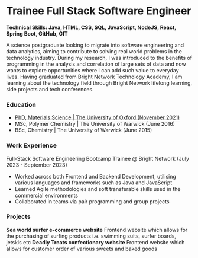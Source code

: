 # Trainee Full Stack Software Engineer

**Technical Skills: Java, HTML, CSS, SQL, JavaScript, NodeJS​, React, Spring Boot, GitHub, GIT**

A science postgraduate looking to migrate into software engineering and data analytics, aiming to contribute to solving real world problems in the technology industry. During my research, I was introduced to the benefits of programming in the analysis and correlation of large sets of data and now wants to explore opportunities where I can add such value to everyday lives. Having graduated from Bright Network Technology Academy, I am learning about the technology field through Bright Network lifelong learning, side projects and tech conferences.

### Education
- <ins> PhD, Materials Science | The University of Oxford (November 2021)</ins> 
- MSc, Polymer Chemistry | The University of Warwick (June 2016)
- BSc, Chemistry | The University of Warwick (June 2015)

### Work Experience
Full-Stack Software Engineering Bootcamp Trainee @ Bright Network (July 2023 - September 2023)
- Worked across both Frontend and Backend Development, utilising various languages and frameworks such as Java and JavaScript
- Learned Agile methodologies and soft transferable skills used in the commercial environments
- Collaborated in teams via pair programming and group projects

### Projects
**Sea world surfer e-commerce website**
Frontend website which allows for the purchasing of surfing products i.e. swimming suits, surfer boards, jetskis etc
**Deadly Treats confectionary website**
Frontend website which allows for customer order of various sweets and baked goods



